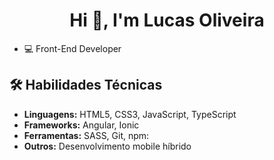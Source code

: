 <h1 align="center">Hi 👋, I'm Lucas Oliveira</h1>

- 💻 Front-End Developer

## 🛠 Habilidades Técnicas

- **Linguagens:** HTML5, CSS3, JavaScript, TypeScript
- **Frameworks:** Angular, Ionic
- **Ferramentas:** SASS, Git, npm:
- **Outros:** Desenvolvimento mobile híbrido
